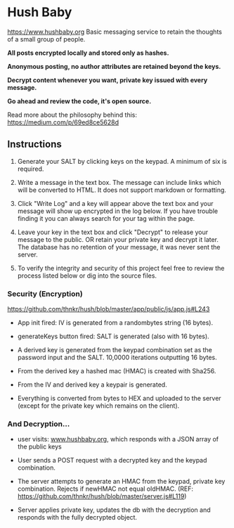 Hush Baby 
=========
https://www.hushbaby.org
Basic messaging service to retain the thoughts of a small group of people.


**All posts encrypted locally and stored only as hashes.**

**Anonymous posting, no author attributes are retained beyond the keys.**

**Decrypt content whenever you want, private key issued with every message.**

**Go ahead and review the code, it's open source.**

Read more about the philosophy behind this: https://medium.com/p/69ed8ce5628d

## Instructions
1. Generate your SALT by clicking keys on the keypad. A minimum of six is required. 

2. Write a message in the text box. The message can include links which will be converted to HTML. It does not support markdown or formatting.

3. Click "Write Log" and a key will appear above the text box and your message will show up encrypted in the log below. If you have trouble finding it you can always search for your tag within the page. 

4. Leave your key in the text box and click "Decrypt" to release your message to the public. OR retain your private key and decrypt it later. The database has no retention of your message, it was never sent the server. 

5. To verify the integrity and security of this project feel free to review the process listed below or dig into the source files.

### Security (Encryption)
https://github.com/thnkr/hush/blob/master/app/public/js/app.js#L243

- App init fired: IV is generated from a randombytes string (16 bytes). 

- generateKeys button fired: SALT is generated (also with 16 bytes). 

- A derived key is generated from the keypad combination set as the password input and the SALT. 10,0000 iterations outputting 16 bytes. 

- From the derived key a hashed mac (HMAC) is created with Sha256. 

- From the IV and derived key a keypair is generated.

- Everything is converted from bytes to HEX and uploaded to the server (except for the private key which remains on the client). 

### And Decryption...
 
- user visits: www.hushbaby.org, which responds with a JSON array of the public keys 

- User sends a POST request with a decrypted key and the keypad combination. 

- The server attempts to generate an HMAC from the keypad, private key combination. Rejects if newHMAC not equal oldHMAC.  (REF: https://github.com/thnkr/hush/blob/master/server.js#L119)

- Server applies private key, updates the db with the decryption and responds with the fully decrypted object. 
